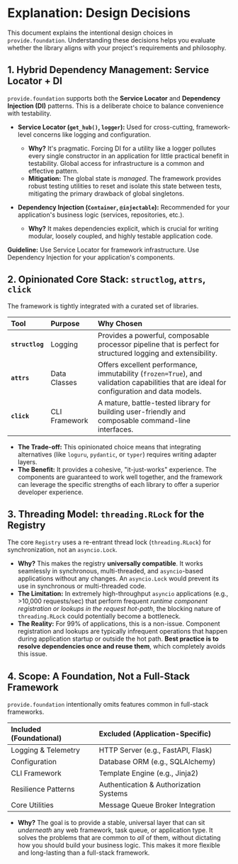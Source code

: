 # Explanation: Design Decisions

This document explains the intentional design choices in `provide.foundation`. Understanding these decisions helps you evaluate whether the library aligns with your project's requirements and philosophy.

## 1. Hybrid Dependency Management: Service Locator + DI

`provide.foundation` supports both the **Service Locator** and **Dependency Injection (DI)** patterns. This is a deliberate choice to balance convenience with testability.

-   **Service Locator (`get_hub()`, `logger`):** Used for cross-cutting, framework-level concerns like logging and configuration.
    -   **Why?** It's pragmatic. Forcing DI for a utility like a logger pollutes every single constructor in an application for little practical benefit in testability. Global access for infrastructure is a common and effective pattern.
    -   **Mitigation:** The global state is *managed*. The framework provides robust testing utilities to reset and isolate this state between tests, mitigating the primary drawback of global singletons.

-   **Dependency Injection (`Container`, `@injectable`):** Recommended for your application's business logic (services, repositories, etc.).
    -   **Why?** It makes dependencies explicit, which is crucial for writing modular, loosely coupled, and highly testable application code.

**Guideline:** Use Service Locator for framework infrastructure. Use Dependency Injection for your application's components.

## 2. Opinionated Core Stack: `structlog`, `attrs`, `click`

The framework is tightly integrated with a curated set of libraries.

| Tool | Purpose | Why Chosen |
| :--- | :--- | :--- |
| **`structlog`** | Logging | Provides a powerful, composable processor pipeline that is perfect for structured logging and extensibility. |
| **`attrs`** | Data Classes | Offers excellent performance, immutability (`frozen=True`), and validation capabilities that are ideal for configuration and data models. |
| **`click`** | CLI Framework | A mature, battle-tested library for building user-friendly and composable command-line interfaces. |

-   **The Trade-off:** This opinionated choice means that integrating alternatives (like `loguru`, `pydantic`, or `typer`) requires writing adapter layers.
-   **The Benefit:** It provides a cohesive, "it-just-works" experience. The components are guaranteed to work well together, and the framework can leverage the specific strengths of each library to offer a superior developer experience.

## 3. Threading Model: `threading.RLock` for the Registry

The core `Registry` uses a re-entrant thread lock (`threading.RLock`) for synchronization, not an `asyncio.Lock`.

-   **Why?** This makes the registry **universally compatible**. It works seamlessly in synchronous, multi-threaded, and `asyncio`-based applications without any changes. An `asyncio.Lock` would prevent its use in synchronous or multi-threaded code.
-   **The Limitation:** In extremely high-throughput `asyncio` applications (e.g., >10,000 requests/sec) that perform frequent *runtime component registration or lookups in the request hot-path*, the blocking nature of `threading.RLock` could potentially become a bottleneck.
-   **The Reality:** For 99% of applications, this is a non-issue. Component registration and lookups are typically infrequent operations that happen during application startup or outside the hot path. **Best practice is to resolve dependencies once and reuse them**, which completely avoids this issue.

## 4. Scope: A Foundation, Not a Full-Stack Framework

`provide.foundation` intentionally omits features common in full-stack frameworks.

| Included (Foundational) | Excluded (Application-Specific) |
| :--- | :--- |
| Logging & Telemetry | HTTP Server (e.g., FastAPI, Flask) |
| Configuration | Database ORM (e.g., SQLAlchemy) |
| CLI Framework | Template Engine (e.g., Jinja2) |
| Resilience Patterns | Authentication & Authorization Systems |
| Core Utilities | Message Queue Broker Integration |

-   **Why?** The goal is to provide a stable, universal layer that can sit *underneath* any web framework, task queue, or application type. It solves the problems that are common to *all* of them, without dictating how you should build your business logic. This makes it more flexible and long-lasting than a full-stack framework.
